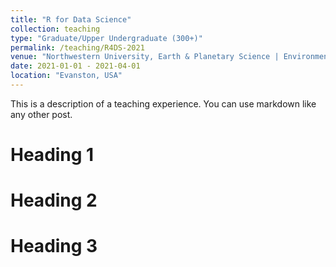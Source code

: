 ```yaml
---
title: "R for Data Science"
collection: teaching
type: "Graduate/Upper Undergraduate (300+)"
permalink: /teaching/R4DS-2021
venue: "Northwestern University, Earth & Planetary Science | Environmental Science | Plant Biology and Conservation"
date: 2021-01-01 - 2021-04-01
location: "Evanston, USA"
---
```


This is a description of a teaching experience. You can use markdown like any other post.

Heading 1
======

Heading 2
======

Heading 3
======

